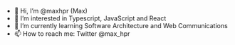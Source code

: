 - 👋 Hi, I’m @maxhpr (Max)
- 👀 I’m interested in Typescript, JavaScript and React
- 🌱 I’m currently learning Software Architecture and Web Communications
- 📫 How to reach me: Twitter @max_hpr

<!---
maxhpr/maxhpr is a ✨ special ✨ repository because its `README.md` (this file) appears on your GitHub profile.
You can click the Preview link to take a look at your changes.
--->
